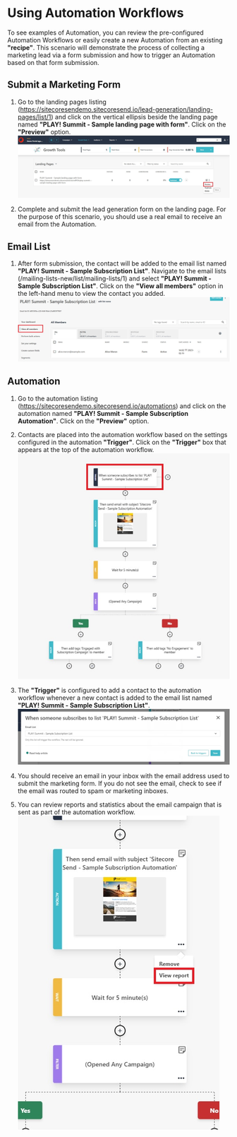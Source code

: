 # Using Automation Workflows

To see examples of Automation, you can review the pre-configured Automation Workflows or easily create a new Automation from an existing **"recipe"**. This scenario will demonstrate the process of collecting a marketing lead via a form submission and how to trigger an Automation based on that form submission.

## Submit a Marketing Form

1. Go to the landing pages listing (<https://sitecoresendemo.sitecoresend.io/lead-generation/landing-pages/list/1>) and click on the vertical ellipsis beside the landing page named **"PLAY! Summit - Sample landing page with form"**. Click on the **"Preview"** option.
![Preview landing page](./media/landing-pages-2.jpg)

1. Complete and submit the lead generation form on the landing page. For the purpose of this scenario, you should use a real email to receive an email from the Automation.

## Email List

1. After form submission, the contact will be added to the email list named **"PLAY! Summit - Sample Subscription List"**. Navigate to the email lists (/mailing-lists-new/list/mailing-lists/1) and select **"PLAY! Summit - Sample Subscription List"**. Click on the **"View all members"** option in the left-hand menu to view the contact you added.
![View members in email list](./media/landing-pages-3.jpg)

## Automation

1. Go to the automation listing (<https://sitecoresendemo.sitecoresend.io/automations>) and click on the automation named **"PLAY! Summit - Sample Subscription Automation"**. Click on the **"Preview"** option.

1. Contacts are placed into the automation workflow based on the settings configured in the automation **"Trigger"**. Click on the **"Trigger"** box that appears at the top of the automation workflow.
![trigger in automation](./media/automation.jpg)

1. The **"Trigger"** is configured to add a contact to the automation workflow whenever a new contact is added to the email list named **"PLAY! Summit - Sample Subscription List"**.
![Email list trigger](./media/automation-2.jpg)

1. You should receive an email in your inbox with the email address used to submit the marketing form. If you do not see the email, check to see if the email was routed to spam or marketing inboxes.

1. You can review reports and statistics about the email campaign that is sent as part of the automation workflow.
![Automation email reports](./media/automation-3.jpg)
